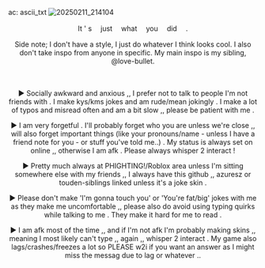 ac: ascii_txt
![20250211_214104](https://github.com/user-attachments/assets/5da56b0c-ed8b-407d-ba41-453158834a23)

<p align="center">
It ' s 　just 　what 　you 　did 　.
</p>

<p align="center">
Side note; I don't have a style, I just do whatever I think looks cool. I also don't take inspo from anyone in specific. My main inspo is my sibling, @love-bullet.
</p>
 　
<p align="center">
  ► Socially awkward and anxious ,, I prefer not to talk to people I'm not friends with . I make kys/kms jokes and am rude/mean jokingly . I make a lot of typos and misread often and am a bit slow ,, please be patient with me .
</p> 
<p align="center">
 ► I am very forgetful .  I'll probably forget who you are unless we're close ,, will also forget important things (like your pronouns/name - unless I have a friend note for you - or stuff you've told me..) .  My status is always set on online ,, otherwise I am afk . Please always whisper 2 interact !
</p>
<p align="center">
► Pretty much always at PHIGHTING!/Roblox area unless I'm sitting somewhere else with my friends ,, I always have this github ,, azuresz or touden-sibIings linked unless it's a joke skin .
</p>
<p align="center">
  ► Please don't make 'I'm gonna touch you' or 'You're fat/big' jokes with me as they make me uncomfortable ,, please also do avoid using typing quirks while talking to me . They make it hard for me to read .
</p>
<p align="center">
 ► I am afk most of the time ,, and if I'm not afk I'm probably making skins ,, meaning I most likely can't type ,, again ,, whisper 2 interact . My game also lags/crashes/freezes a lot so PLEASE w2i if you want an answer as I might miss the messag due to lag or whatever ..
</p>
